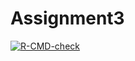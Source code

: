 # Assignment3

 <!-- badges: start -->
  [![R-CMD-check](https://github.com/Elaineflying/Assignment3/actions/workflows/R-CMD-check.yaml/badge.svg)](https://github.com/Elaineflying/Assignment3/actions/workflows/R-CMD-check.yaml)
  <!-- badges: end -->
  